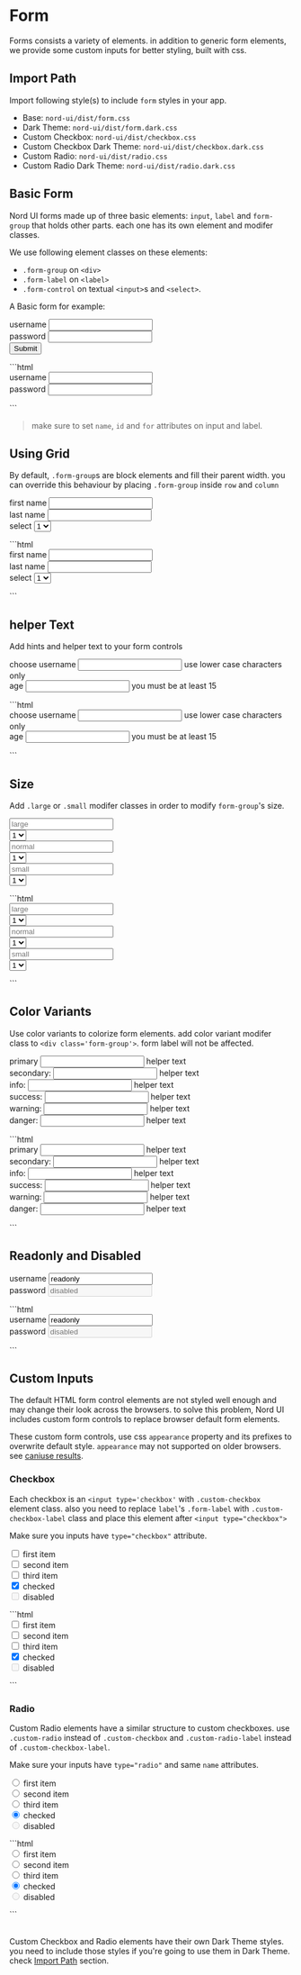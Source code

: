 # Form

Forms consists a variety of elements. in addition to generic form elements, we provide some custom inputs for better styling, built with css.


## Import Path

Import following style(s) to include `form` styles in your app.

- Base: `nord-ui/dist/form.css`
- Dark Theme: `nord-ui/dist/form.dark.css`
- Custom Checkbox: `nord-ui/dist/checkbox.css`
- Custom Checkbox Dark Theme: `nord-ui/dist/checkbox.dark.css`
- Custom Radio: `nord-ui/dist/radio.css`
- Custom Radio Dark Theme: `nord-ui/dist/radio.dark.css`

## Basic Form

Nord UI forms made up of three basic elements: `input`, `label` and `form-group` that holds other parts. each one has its own element and modifer classes.

We use following element classes on these elements:
- `.form-group` on `<div>`
- `.form-label` on `<label>`
- `.form-control` on textual `<input>`s and `<select>`.

A Basic form for example:

<div class='code-example'>
	<div class='preview'>
		<form>
			<div class="form-group">
				<label class="form-label" for="example-username">username</label>
				<input class="form-control" type="text" name="user-username" id="example-username">
			</div>
			<div class="form-group">
				<label class="form-label" for="example-password">password</label>
				<input class="form-control" type="password" name="user-password" id="example-password">
			</div>
			<button class="btn primary">Submit</button>
		</form>
	</div>
	<div class='source'>
```html
<form>
	<div class="form-group">
		<label class="form-label" for="example-username">username</label>
		<input class="form-control" type="password" name="user-username" id="example-username">
	</div>
	<div class="form-group">
		<label class="form-label" for="example-password">password</label>
		<input class="form-control" type="password" name="user-password" id="example-password">
	</div>
</form>
```
	</div>
</div>

> make sure to set `name`, `id` and `for` attributes on input and label.

## Using Grid

By default, `.form-group`s are block elements and fill their parent width. you can override this behaviour by placing `.form-group` inside `row` and `column`

<div class='code-example'>
	<div class='preview'>
		<form>
			<div class="row gutter-tiny">
				<div class="col xs-12 md-4">
					<div class="form-group">
						<label class="form-label" for="example-firstname">first name</label>
						<input class="form-control" type="text" name="user-firstname" id="example-firstname">
					</div>	
				</div>
				<div class="col xs-12 md-4">
					<div class="form-group">
						<label class="form-label" for="example-lastname">last name</label>
						<input class="form-control" type="text" name="user-lastname" id="example-lastname">
					</div>
				</div>
				<div class="col xs-12 md-4">
					<div class="form-group">
						<label class="form-label" for='example-options'>select</label>
						<select class="form-control" id="example-options">
							<option>1</option>
							<option>2</option>
							<option>3</option>
						</select>
					</div>
				</div>
			</div>
		</form>
	</div>
	<div class='source fixed-height'>
```html
<form>
	<div class="row gutter-tiny">
		<div class="col xs-12 md-4">
			<div class="form-group">
				<label class="form-label" for="example-firstname">first name</label>
				<input class="form-control" type="text" name="user-firstname" id="example-firstname">
			</div>	
		</div>
		<div class="col xs-12 md-4">
			<div class="form-group">
				<label class="form-label" for="example-lastname">last name</label>
				<input class="form-control" type="text" name="user-lastname" id="example-lastname">
			</div>
		</div>
		<div class="col xs-12 md-4">
			<div class="form-group">
				<label class="form-label" for='example-options'>select</label>
				<select class="form-control" id="example-options">
					<option>1</option>
					<option>2</option>
					<option>3</option>
				</select>
			</div>
		</div>
	</div>
</form>
```
	</div>
</div>

## helper Text

Add hints and helper text to your form controls

<div class='code-example'>
	<div class='preview'>
		<form>
			<div class="row gutter-tiny">
				<div class="col xs-12 md-6">
					<div class="form-group">
						<label class="form-label" for="example-new-username">choose username</label>
						<input class="form-control" type="text" name="user-new-username" id="example-new-username">
						<span class="form-helper">use lower case characters only</span>
					</div>	
				</div>
				<div class="col xs-12 md-6">
					<div class="form-group">
						<label class="form-label" for="example-new-age">age</label>
						<input class="form-control" type="number" name="user-new-age" id="example-new-age">
						<span class="form-helper">you must be at least 15</span>
					</div>
				</div>
			</div>
		</form>
	</div>
	<div class='source fixed-height'>
```html
<form>
	<div class="row gutter-tiny">
		<div class="col xs-12 md-6">
			<div class="form-group">
				<label class="form-label" for="example-new-username">choose username</label>
				<input class="form-control" type="text" name="user-new-username" id="example-new-username">
				<span class="form-helper">use lower case characters only</span>
			</div>	
		</div>
		<div class="col xs-12 md-6">
			<div class="form-group">
				<label class="form-label" for="example-new-age">age</label>
				<input class="form-control" type="number" name="user-new-age" id="example-new-age">
				<span class="form-helper">you must be at least 15</span>
			</div>
		</div>
	</div>
</form>
```
	</div>
</div>

## Size

Add `.large` or `.small` modifer classes in order to modify `form-group`'s size.

<div class='code-example'>
	<div class='preview'>
		<form>
			<div class="row gutter-tiny">
				<div class="col xs-12 md-6">
					<div class="form-group large">
						<input class="form-control" type="text" name="large-input" placeholder="large">
					</div>	
				</div>
				<div class="col xs-12 md-6">
					<div class="form-group large">
						<select class="form-control" name="large-select">
							<option>1</option>
							<option>2</option>
							<option>3</option>
						</select>
					</div>
				</div>
			</div>
			<div class="row gutter-tiny">
				<div class="col xs-12 md-6">
					<div class="form-group">
						<input class="form-control" type="text" name="input-normal" placeholder="normal">
					</div>
				</div>
				<div class="col xs-12 md-6">
					<div class="form-group">
						<select class="form-control" name="normal-select">
							<option>1</option>
							<option>2</option>
							<option>3</option>
						</select>
					</div>
				</div>
			</div>
			<div class="row gutter-tiny">
				<div class="col xs-12 md-6">
					<div class="form-group small">
						<input class="form-control" type="text" name="input-small" placeholder="small">
					</div>
				</div>
				<div class="col xs-12 md-6">
					<div class="form-group small">
						<select class="form-control" name="small-select">
							<option>1</option>
							<option>2</option>
							<option>3</option>
						</select>
					</div>
				</div>
			</div>
		</form>
	</div>
	<div class='source fixed-height'>
```html
<form>
	<div class="row gutter-tiny">
		<div class="col xs-12 md-6">
			<div class="form-group large">
				<input class="form-control" type="text" name="large-input" placeholder="large">
			</div>	
		</div>
		<div class="col xs-12 md-6">
			<div class="form-group large">
				<select class="form-control" name="large-select">
					<option>1</option>
					<option>2</option>
					<option>3</option>
				</select>
			</div>
		</div>
	</div>
	<div class="row gutter-tiny">
		<div class="col xs-12 md-6">
			<div class="form-group">
				<input class="form-control" type="text" name="input-normal" placeholder="normal">
			</div>
		</div>
		<div class="col xs-12 md-6">
			<div class="form-group">
				<select class="form-control" name="normal-select">
					<option>1</option>
					<option>2</option>
					<option>3</option>
				</select>
			</div>
		</div>
	</div>
	<div class="row gutter-tiny">
		<div class="col xs-12 md-6">
			<div class="form-group small">
				<input class="form-control" type="text" name="input-small" placeholder="small">
			</div>
		</div>
		<div class="col xs-12 md-6">
			<div class="form-group small">
				<select class="form-control" name="small-select">
					<option>1</option>
					<option>2</option>
					<option>3</option>
				</select>
			</div>
		</div>
	</div>
</form>
```
	</div>
</div>

## Color Variants

Use color variants to colorize form elements. add color variant modifer class to `<div class='form-group'>`. form label will not be affected.

<div class='code-example'>
	<div class='preview'>
		<form>
			<div class="row gutter-tiny">
				<div class="col xs-12 md-6">
					<div class="form-group primary">
						<label class="form-label" for="primary-variant-input">primary</label>
						<input class="form-control" id="primary-variant-input" type="text" name="primary-input">
						<span class="form-helper">helper text</span>
					</div>	
				</div>
				<div class="col xs-12 md-6">
					<div class="form-group secondary">
						<label class="form-label" for="secondary-variant-input">secondary:</label>
						<input class="form-control" id="secondary-variant-input" type="text" name="secondary-input">
						<span class="form-helper">helper text</span>
					</div>
				</div>
				<div class="col xs-12 md-6">
					<div class="form-group info">
						<label class="form-label" for="info-variant-input">info:</label>
						<input class="form-control" id="info-variant-input" type="text" name="info-input">
						<span class="form-helper">helper text</span>
					</div>
				</div>
				<div class="col xs-12 md-6">
					<div class="form-group success">
						<label class="form-label" for="success-variant-input">success:</label>
						<input class="form-control" id="success-variant-input" type="text" name="success-input">
						<span class="form-helper">helper text</span>
					</div>
				</div>
				<div class="col xs-12 md-6">
					<div class="form-group warning">
						<label class="form-label" for="warning-variant-input">warning:</label>
						<input class="form-control" id="warning-variant-input" type="text" name="warning-input">
						<span class="form-helper">helper text</span>
					</div>
				</div>
				<div class="col xs-12 md-6">
					<div class="form-group danger">
						<label class="form-label" for="danger-variant-input">danger:</label>
						<input class="form-control" id="danger-variant-input" type="text" name="danger-input">
						<span class="form-helper">helper text</span>
					</div>
				</div>
			</div>
		</form>
	</div>
	<div class='source fixed-height'>
```html
<form>
	<div class="row gutter-tiny">
		<div class="col xs-12 md-6">
			<div class="form-group primary">
				<label class="form-label" for="primary-variant-input">primary</label>
				<input class="form-control" id="primary-variant-input" type="text" name="primary-input">
				<span class="form-helper">helper text</span>
			</div>	
		</div>
		<div class="col xs-12 md-6">
			<div class="form-group secondary">
				<label class="form-label" for="secondary-variant-input">secondary:</label>
				<input class="form-control" id="secondary-variant-input" type="text" name="secondary-input">
				<span class="form-helper">helper text</span>
			</div>
		</div>
		<div class="col xs-12 md-6">
			<div class="form-group info">
				<label class="form-label" for="info-variant-input">info:</label>
				<input class="form-control" id="info-variant-input" type="text" name="info-input">
				<span class="form-helper">helper text</span>
			</div>
		</div>
		<div class="col xs-12 md-6">
			<div class="form-group success">
				<label class="form-label" for="success-variant-input">success:</label>
				<input class="form-control" id="success-variant-input" type="text" name="success-input">
				<span class="form-helper">helper text</span>
			</div>
		</div>
		<div class="col xs-12 md-6">
			<div class="form-group warning">
				<label class="form-label" for="warning-variant-input">warning:</label>
				<input class="form-control" id="warning-variant-input" type="text" name="warning-input">
				<span class="form-helper">helper text</span>
			</div>
		</div>
		<div class="col xs-12 md-6">
			<div class="form-group danger">
				<label class="form-label" for="danger-variant-input">danger:</label>
				<input class="form-control" id="danger-variant-input" type="text" name="danger-input">
				<span class="form-helper">helper text</span>
			</div>
		</div>
	</div>
</form>
```
	</div>
</div>

## Readonly and Disabled

<div class='code-example'>
	<div class='preview'>
		<form>
			<div class="form-group">
				<label class="form-label" for="example-readonly">username</label>
				<input class="form-control" type="text" name="user-username" id="example-readonly" readonly value="readonly">
			</div>
			<div class="form-group">
				<label class="form-label" for="example-disabled">password</label>
				<input class="form-control" type="text" name="user-password" id="example-disabled" disabled placeholder="disabled">
			</div>
		</form>
	</div>
	<div class='source'>
```html
<form>
	<div class="form-group">
		<label class="form-label" for="example-readonly">username</label>
		<input class="form-control" type="text" name="user-username" id="example-readonly" readonly value="readonly">
	</div>
	<div class="form-group">
		<label class="form-label" for="example-disabled">password</label>
		<input class="form-control" type="text" name="user-password" id="example-disabled" disabled placeholder="disabled">
	</div>
</form>
```
	</div>
</div>

## Custom Inputs

The default HTML form control elements are not styled well enough and may change their look across the browsers. to solve this problem, Nord UI includes custom form controls to replace browser default form elements.

These custom form controls, use css `appearance` property and its prefixes to overwrite default style. `appearance` may not supported on older browsers. see [caniuse results](https://caniuse.com/#feat=mdn-css_properties_appearance_none).

### Checkbox

Each checkbox is an `<input type='checkbox'` with `.custom-checkbox` element class. also you need to replace `label`'s `.form-label` with `.custom-checkbox-label` class and place this element after `<input type="checkbox">`

Make sure you inputs have `type="checkbox"` attribute.

<div class='code-example'>
	<div class='preview'>
		<form>
			<div class="form-group">
				<input class="custom-checkbox" type="checkbox" name="custom-checkbox-group" id="example-custom-checkbox1">
				<label class="custom-checkbox-label" for="example-custom-checkbox1">first item</label>
			</div>
			<div class="form-group">
				<input class="custom-checkbox" type="checkbox" name="custom-checkbox-group" id="example-custom-checkbox2">
				<label class="custom-checkbox-label" for="example-custom-checkbox2">second item</label>
			</div>
			<div class="form-group">
				<input class="custom-checkbox" type="checkbox" name="custom-checkbox-group" id="example-custom-checkbox3">
				<label class="custom-checkbox-label" for="example-custom-checkbox3">third item</label>
			</div>
			<div class="form-group">
				<input class="custom-checkbox" type="checkbox" name="custom-checkbox-group" id="example-custom-checkbox4" checked>
				<label class="custom-checkbox-label" for="example-custom-checkbox4">checked</label>
			</div>
			<div class="form-group">
				<input class="custom-checkbox" type="checkbox" name="custom-checkbox-group" id="example-custom-checkbox5" disabled>
				<label class="custom-checkbox-label" for="example-custom-checkbox5">disabled</label>
			</div>
		</form>
	</div>
	<div class='source fixed-height'>
```html
<form>
	<div class="form-group">
		<input class="custom-checkbox" type="checkbox" name="custom-checkbox-group" id="example-custom-checkbox1">
		<label class="custom-checkbox-label" for="example-custom-checkbox1">first item</label>
	</div>
	<div class="form-group">
		<input class="custom-checkbox" type="checkbox" name="custom-checkbox-group" id="example-custom-checkbox2">
		<label class="custom-checkbox-label" for="example-custom-checkbox2">second item</label>
	</div>
	<div class="form-group">
		<input class="custom-checkbox" type="checkbox" name="custom-checkbox-group" id="example-custom-checkbox3">
		<label class="custom-checkbox-label" for="example-custom-checkbox3">third item</label>
	</div>
	<div class="form-group">
		<input class="custom-checkbox" type="checkbox" name="custom-checkbox-group" id="example-custom-checkbox4" checked>
		<label class="custom-checkbox-label" for="example-custom-checkbox4">checked</label>
	</div>
	<div class="form-group">
		<input class="custom-checkbox" type="checkbox" name="custom-checkbox-group" id="example-custom-checkbox5" disabled>
		<label class="custom-checkbox-label" for="example-custom-checkbox5">disabled</label>
	</div>
</form>
```
	</div>
</div>

### Radio

Custom Radio elements have a similar structure to custom checkboxes. use `.custom-radio` instead of `.custom-checkbox` and `.custom-radio-label` instead of `.custom-checkbox-label`.

Make sure your inputs have `type="radio"` and same `name` attributes.

<div class='code-example'>
	<div class='preview'>
		<form>
			<div class="form-group">
				<input class="custom-radio" type="radio" name="custom-radio-group" id="example-custom-radio1">
				<label class="custom-radio-label" for="example-custom-radio1">first item</label>
			</div>
			<div class="form-group">
				<input class="custom-radio" type="radio" name="custom-radio-group" id="example-custom-radio2">
				<label class="custom-radio-label" for="example-custom-radio2">second item</label>
			</div>
			<div class="form-group">
				<input class="custom-radio" type="radio" name="custom-radio-group" id="example-custom-radio3">
				<label class="custom-radio-label" for="example-custom-radio3">third item</label>
			</div>
			<div class="form-group">
				<input class="custom-radio" type="radio" name="custom-radio-group" id="example-custom-radio4" checked>
				<label class="custom-radio-label" for="example-custom-radio4">checked</label>
			</div>
			<div class="form-group">
				<input class="custom-radio" type="radio" name="custom-radio-group" id="example-custom-radio5" disabled>
				<label class="custom-radio-label" for="example-custom-radio5">disabled</label>
			</div>
		</form>
	</div>
	<div class='source fixed-height'>
```html
<form>
	<div class="form-group">
		<input class="custom-radio" type="radio" name="custom-radio-group" id="example-custom-radio1">
		<label class="custom-radio-label" for="example-custom-radio1">first item</label>
	</div>
	<div class="form-group">
		<input class="custom-radio" type="radio" name="custom-radio-group" id="example-custom-radio2">
		<label class="custom-radio-label" for="example-custom-radio2">second item</label>
	</div>
	<div class="form-group">
		<input class="custom-radio" type="radio" name="custom-radio-group" id="example-custom-radio3">
		<label class="custom-radio-label" for="example-custom-radio3">third item</label>
	</div>
	<div class="form-group">
		<input class="custom-radio" type="radio" name="custom-radio-group" id="example-custom-radio4" checked>
		<label class="custom-radio-label" for="example-custom-radio4">checked</label>
	</div>
	<div class="form-group">
		<input class="custom-radio" type="radio" name="custom-radio-group" id="example-custom-radio5" disabled>
		<label class="custom-radio-label" for="example-custom-radio5">disabled</label>
	</div>
</form>
```
	</div>
</div>
<br>

Custom Checkbox and Radio elements have their own Dark Theme styles. you need to include those styles if you're going to use them in Dark Theme. check [Import Path](/docs/components/form#importpath) section.